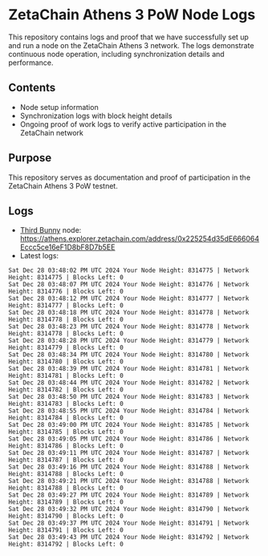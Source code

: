 # ZetaChain Athens 3 PoW Node Logs
This repository contains logs and proof that we have successfully set up and run a node on the ZetaChain Athens 3 network. The logs demonstrate continuous node operation, including synchronization details and performance.

## Contents
- Node setup information
- Synchronization logs with block height details
- Ongoing proof of work logs to verify active participation in the ZetaChain network

## Purpose
This repository serves as documentation and proof of participation in the ZetaChain Athens 3 PoW testnet.

## Logs

- [Third Bunny](https://thirdbunny.xyz/) node: https://athens.explorer.zetachain.com/address/0x225254d35dE666064Eccc5ce16eF1D8bF8D7b5EE
- Latest logs:
```
Sat Dec 28 03:48:02 PM UTC 2024 Your Node Height: 8314775 | Network Height: 8314775 | Blocks Left: 0
Sat Dec 28 03:48:07 PM UTC 2024 Your Node Height: 8314776 | Network Height: 8314776 | Blocks Left: 0
Sat Dec 28 03:48:12 PM UTC 2024 Your Node Height: 8314777 | Network Height: 8314777 | Blocks Left: 0
Sat Dec 28 03:48:18 PM UTC 2024 Your Node Height: 8314778 | Network Height: 8314778 | Blocks Left: 0
Sat Dec 28 03:48:23 PM UTC 2024 Your Node Height: 8314778 | Network Height: 8314778 | Blocks Left: 0
Sat Dec 28 03:48:28 PM UTC 2024 Your Node Height: 8314779 | Network Height: 8314779 | Blocks Left: 0
Sat Dec 28 03:48:34 PM UTC 2024 Your Node Height: 8314780 | Network Height: 8314780 | Blocks Left: 0
Sat Dec 28 03:48:39 PM UTC 2024 Your Node Height: 8314781 | Network Height: 8314781 | Blocks Left: 0
Sat Dec 28 03:48:44 PM UTC 2024 Your Node Height: 8314782 | Network Height: 8314782 | Blocks Left: 0
Sat Dec 28 03:48:50 PM UTC 2024 Your Node Height: 8314783 | Network Height: 8314783 | Blocks Left: 0
Sat Dec 28 03:48:55 PM UTC 2024 Your Node Height: 8314784 | Network Height: 8314784 | Blocks Left: 0
Sat Dec 28 03:49:00 PM UTC 2024 Your Node Height: 8314785 | Network Height: 8314785 | Blocks Left: 0
Sat Dec 28 03:49:05 PM UTC 2024 Your Node Height: 8314786 | Network Height: 8314786 | Blocks Left: 0
Sat Dec 28 03:49:11 PM UTC 2024 Your Node Height: 8314787 | Network Height: 8314787 | Blocks Left: 0
Sat Dec 28 03:49:16 PM UTC 2024 Your Node Height: 8314788 | Network Height: 8314788 | Blocks Left: 0
Sat Dec 28 03:49:21 PM UTC 2024 Your Node Height: 8314788 | Network Height: 8314788 | Blocks Left: 0
Sat Dec 28 03:49:27 PM UTC 2024 Your Node Height: 8314789 | Network Height: 8314789 | Blocks Left: 0
Sat Dec 28 03:49:32 PM UTC 2024 Your Node Height: 8314790 | Network Height: 8314790 | Blocks Left: 0
Sat Dec 28 03:49:37 PM UTC 2024 Your Node Height: 8314791 | Network Height: 8314791 | Blocks Left: 0
Sat Dec 28 03:49:43 PM UTC 2024 Your Node Height: 8314792 | Network Height: 8314792 | Blocks Left: 0
```
